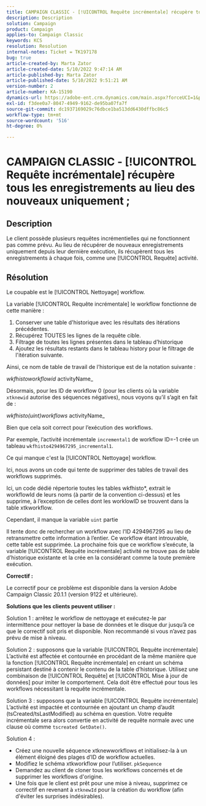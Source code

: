 ```yaml
---
title: CAMPAIGN CLASSIC - [!UICONTROL Requête incrémentale] récupère tous les enregistrements au lieu des nouveaux uniquement ;
description: Description
solution: Campaign
product: Campaign
applies-to: Campaign Classic
keywords: KCS
resolution: Resolution
internal-notes: Ticket = TK197178
bug: true
article-created-by: Marta Zator
article-created-date: 5/10/2022 9:47:14 AM
article-published-by: Marta Zator
article-published-date: 5/10/2022 9:51:21 AM
version-number: 2
article-number: KA-15190
dynamics-url: https://adobe-ent.crm.dynamics.com/main.aspx?forceUCI=1&pagetype=entityrecord&etn=knowledgearticle&id=ad8bd527-46d0-ec11-a7b5-00224809c101
exl-id: f3dee0a7-8047-4949-9162-de95ba07fa7f
source-git-commit: dc1937169029c76dbce1ba513dd6430dffbc86c5
workflow-type: tm+mt
source-wordcount: '516'
ht-degree: 0%

---
```


# CAMPAIGN CLASSIC - [!UICONTROL Requête incrémentale] récupère tous les enregistrements au lieu des nouveaux uniquement ;

## Description

Le client possède plusieurs requêtes incrémentielles qui ne fonctionnent pas comme prévu. Au lieu de récupérer de nouveaux enregistrements uniquement depuis leur dernière exécution, ils récupèrent tous les enregistrements à chaque fois, comme une [!UICONTROL Requête] activité.

## Résolution

Le coupable est le [!UICONTROL Nettoyage] workflow.

La variable [!UICONTROL Requête incrémentale] le workflow fonctionne de cette manière :

1. Conserver une table d&#39;historique avec les résultats des itérations précédentes.
1. Récupérez TOUTES les lignes de la requête cible.
1. Filtrage de toutes les lignes présentes dans le tableau d’historique
1. Ajoutez les résultats restants dans le tableau history pour le filtrage de l&#39;itération suivante.

Ainsi, ce nom de table de travail de l’historique est de la notation suivante :

*wkfhistoworkflowid* activityName_

Désormais, pour les ID de workflow 0 (pour les clients où la variable `xtknewid` autorise des séquences négatives), nous voyons qu’il s’agit en fait de :

*wkfhisto(uint)workflows* activityName_

Bien que cela soit correct pour l’exécution des workflows.

Par exemple, l’activité incrémentale `incremental1` de workflow ID=-1 crée un tableau `wkfhisto4294967295_incremental1`.

Ce qui manque c&#39;est la [!UICONTROL Nettoyage] workflow.

Ici, nous avons un code qui tente de supprimer des tables de travail des workflows supprimés.

Ici, un code dédié répertorie toutes les tables wkfhisto\*, extrait le workflowId de leurs noms (à partir de la convention ci-dessus) et les supprime, à l’exception de celles dont les worklowID se trouvent dans la table xtkworkflow.

Cependant, il manque la variable `uint` partie

Il tente donc de rechercher un workflow avec l’ID 4294967295 au lieu de retransmettre cette information à l’entier. Ce workflow étant introuvable, cette table est supprimée. La prochaine fois que ce workflow s’exécute, la variable [!UICONTROL Requête incrémentale] activité ne trouve pas de table d’historique existante et la crée en la considérant comme la toute première exécution.

<b>Correctif :</b>

Le correctif pour ce problème est disponible dans la version Adobe Campaign Classic 20.1.1 (version 9122 et ultérieure).

<b>Solutions que les clients peuvent utiliser :</b>

Solution 1 : arrêtez le workflow de nettoyage et exécutez-le par intermittence pour nettoyer la base de données et le disque dur jusqu’à ce que le correctif soit pris et disponible. Non recommandé si vous n’avez pas prévu de mise à niveau.

Solution 2 : supposons que la variable [!UICONTROL Requête incrémentale] L’activité est affectée et contournée en procédant de la même manière que la fonction [!UICONTROL Requête incrémentale] en créant un schéma persistant destiné à contenir le contenu de la table d’historique. Utilisez une combinaison de [!UICONTROL Requête] et [!UICONTROL Mise à jour de données] pour imiter le comportement. Cela doit être effectué pour tous les workflows nécessitant la requête incrémentale.

Solution 3 : supposons que la variable [!UICONTROL Requête incrémentale] L’activité est impactée et contournée en ajoutant un champ d’audit (tsCreated/tsLastModified) au schéma en question. Votre requête incrémentale sera alors convertie en activité de requête normale avec une clause où comme `tscreated GetDate()`.

Solution 4 :

- Créez une nouvelle séquence xtknewworkflows et initialisez-la à un élément éloigné des plages d’ID de workflow actuelles.
- Modifiez le schéma xtkworkflow pour l’utiliser. `pkSequence`
- Demandez au client de cloner tous les workflows concernés et de supprimer les workflows d&#39;origine.
- Une fois que le client est prêt pour une mise à niveau, supprimez ce correctif en revenant à `xtknewId` pour la création du workflow (afin d&#39;éviter les surprises indésirables).
